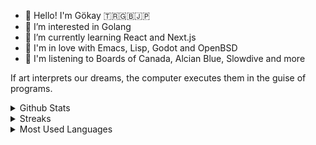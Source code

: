 - 👋 Hello! I'm Gökay 🇹🇷🇬🇧🇯🇵
- 👀 I’m interested in Golang
- 🌱 I’m currently learning React and Next.js
- 💞️ I'm in love with Emacs, Lisp, Godot and OpenBSD
- 🎵 I'm listening to Boards of Canada, Alcian Blue, Slowdive and more

If art interprets our dreams, the computer executes them in the guise of programs.

<details>
<summary>Github Stats</summary>
<img src="https://github-readme-stats.vercel.app/api?username=naphteine">
</details>

<details>
<summary>Streaks</summary>
<img src="https://streak-stats.demolab.com/?user=naphteine">
</details>

<details>
<summary>Most Used Languages</summary>
<img src="https://github-readme-stats.vercel.app/api/top-langs/?username=naphteine&layout=compact">
</details>
